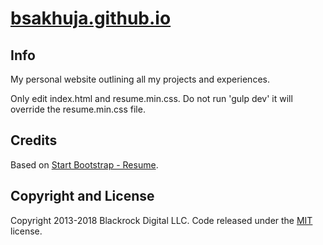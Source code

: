 # [bsakhuja.github.io](http://bsakhuja.github.io)

## Info
My personal website outlining all my projects and experiences.

Only edit index.html and resume.min.css.
Do not run 'gulp dev' it will override the resume.min.css file.

## Credits
Based on [Start Bootstrap - Resume](https://startbootstrap.com/template-overviews/resume/).

## Copyright and License

Copyright 2013-2018 Blackrock Digital LLC. Code released under the [MIT](https://github.com/BlackrockDigital/startbootstrap-resume/blob/gh-pages/LICENSE) license.
